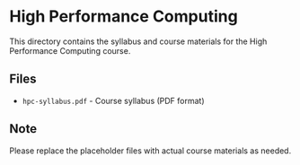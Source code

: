 # High Performance Computing

This directory contains the syllabus and course materials for the High Performance Computing course.

## Files
- `hpc-syllabus.pdf` - Course syllabus (PDF format)

## Note
Please replace the placeholder files with actual course materials as needed. 